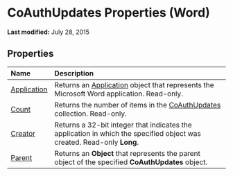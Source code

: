 
# CoAuthUpdates Properties (Word)

 **Last modified:** July 28, 2015


## Properties



|**Name**|**Description**|
|:-----|:-----|
| [Application](1862a23d-d7e6-dd4f-35ae-4ecfed9df6d7.md)|Returns an  [Application](d1cf6f8f-4e88-bf01-93b4-90a83f79cb44.md) object that represents the Microsoft Word application. Read-only.|
| [Count](a0918742-9fbf-2a57-8efd-1487dd56d451.md)|Returns the number of items in the  [CoAuthUpdates](4a164415-0c6c-213b-da94-744e2394d1ef.md) collection. Read-only.|
| [Creator](abd8a680-050b-7866-c198-c2e258281bc9.md)|Returns a 32-bit integer that indicates the application in which the specified object was created. Read-only  **Long**.|
| [Parent](d2125bd9-f749-1475-7d6b-e391aa5b5bf8.md)|Returns an  **Object** that represents the parent object of the specified **CoAuthUpdates** object.|
